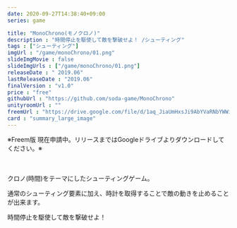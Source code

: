 ```yaml
---
date: 2020-09-27T14:38:40+09:00
series: game

title: "MonoChrono(モノクロノ)"
description : "時間停止を駆使して敵を撃破せよ！ /シューティング"
tags : ["シューティング"]
imgUrl : "/game/monoChrono/01.png"
slideImgMovie : false
slideImgUrls : ["/game/monoChrono/01.png"]
releaseDate : " 2019.06"
lastReleaseDate : "2019.06"
finalVersion : "v1.0"
price : "free"
githubUrl : "https://github.com/soda-game/MonoChrono"
unityroomUrl : ""
freemUrl : "https://drive.google.com/file/d/1aq_JiaUmHxsJi9AbYVaRNbYWWihSfD64/view?usp=sharing"
card : "summary_large_image"
---
```

※Freem版 現在申請中。リリースまではGoogleドライブよりダウンロードしてください。※

　

クロノ(時間)をテーマにしたシューティングゲーム。

通常のシューティング要素に加え、時計を取得することで敵の動きを止めることが出来ます。

時間停止を駆使して敵を撃破せよ！
